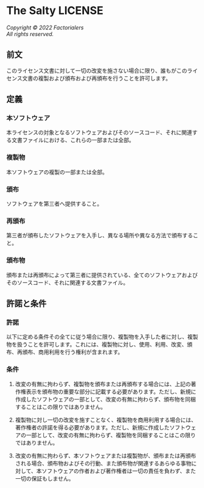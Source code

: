 # The Salty LICENSE

*Copyright &copy; 2022 Factorialers*  
*All rights reserved.*

## 前文

このライセンス文書に対して一切の改変を施さない場合に限り、誰もがこのライセンス文書の複製および頒布および再頒布を行うことを許可します。

## 定義

### 本ソフトウェア

本ライセンスの対象となるソフトウェアおよびそのソースコード、それに関連する文書ファイルにおける、これらの一部または全部。

### 複製物

本ソフトウェアの複製の一部または全部。

### 頒布

ソフトウェアを第三者へ提供すること。

### 再頒布

第三者が頒布したソフトウェアを入手し、異なる場所や異なる方法で頒布すること。

### 頒布物

頒布または再頒布によって第三者に提供されている、全てのソフトウェアおよびそのソースコード、それに関連する文書ファイル。

## 許諾と条件

### 許諾

以下に定める条件その全てに従う場合に限り、複製物を入手した者に対し、複製物を扱うことを許可します。これには、複製物に対し、使用、利用、改変、頒布、再頒布、商用利用を行う権利が含まれます。

### 条件

1. 改変の有無に拘わらず、複製物を頒布または再頒布する場合には、上記の著作権表示を頒布物の重要な部分に記載する必要があります。ただし、新規に作成したソフトウェアの一部として、改変の有無に拘わらず、頒布物を同梱することはこの限りではありません。

2. 複製物に対し一切の改変を施すことなく、複製物を商用利用する場合には、著作権者の許諾を得る必要があります。ただし、新規に作成したソフトウェアの一部として、改変の有無に拘わらず、複製物を同梱することはこの限りではありません。

3.  改変の有無に拘わらず、本ソフトウェアまたは複製物が、頒布または再頒布される場合、頒布物およびその行動、また頒布物が関連するあらゆる事物に対して、本ソフトウェアの作者および著作権者は一切の責任を負わず、また一切の保証もしません。